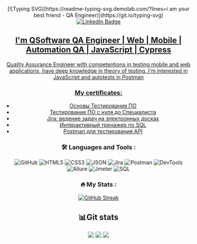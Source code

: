 
<div id="header" align="center">
  [![Typing SVG](https://readme-typing-svg.demolab.com/?lines=i am your best friend - QA Engineer)](https://git.io/typing-svg)
  <div id="badges">
  <a href="https://www.linkedin.com/in/evgeniy-lapytko/">
    <img src="https://img.shields.io/badge/LinkedIn-blue?style=for-the-badge&logo=linkedin&logoColor=white" alt="LinkedIn Badge"/>
</div>

<img src="https://komarev.com/ghpvc/?username=JackBlaaack&style=flat-square&color=blue" alt=""/>

## I'm QSoftware QA Engineer | Web | Mobile | Automation QA | JavaScript | Cypress 
    
Quality Assurance Engineer with competentions in testing mobile and
web applications, have deep knowledge in theory of testing. I'm
interested in JavaScript and autotests in Postman
  
### My certificates:
- [Основы Тестирования ПО](https://www.linkedin.com/in/evgeniy-lapytko/details/featured/1635492761654/single-media-viewer/?profileId=ACoAADirxJEBu7y5BCkQtllHKS0juPveF-IvGLM)
- [Тестирование ПО с нуля до Специалиста](https://stepik.org/cert/1984285)
- [Jira: ведение задач на электронных досках](https://stepik.org/cert/2030310)
- [Интерактивный тренажер по SQL](https://stepik.org/cert/2018670)
- [Postman для тестирования API](https://stepik.org/cert/1988654)

### :hammer_and_wrench: Languages and Tools :
![GitHub](https://img.shields.io/badge/-GitHub-090909?style=plastic&logo=GitHub&logoColor=47C5FB)
![HTML5](https://img.shields.io/badge/-HTML5-090909?style=plastic&logo=HTML5&logoColor=47C5FB)
![CSS3](https://img.shields.io/badge/-CSS3-090909?style=plastic&logo=CSS3&logoColor=47C5FB)
![JSON](https://img.shields.io/badge/-JSON-090909?style=plastic&logo=JSON&logoColor=47C5FB)
![Jira](https://img.shields.io/badge/-Jira-090909?style=plastic&logo=Jira&logoColor=47C5FB)
![Postman](https://img.shields.io/badge/-Postman-090909?style=plastic&logo=Postman&logoColor=47C5FB)
![DevTools](https://img.shields.io/badge/-DevTools-090909?style=plastic&logo=DevTools&logoColor=47C5FB)
![Allure](https://img.shields.io/badge/-Allure-090909?style=plastic&logo=AppacheAllure&logoColor=47C5FB)
![Jmeter](https://img.shields.io/badge/-Jmeter-090909?style=plastic&logo=Appache&logoColor=47C5FB)
![SQL](https://img.shields.io/badge/-SQL-090909?style=plastic&logo=SQL&logoColor=47C5FB)



### :fire: My Stats :

[![GitHub Streak](http://github-readme-streak-stats.herokuapp.com?user=JackBlaaack&theme=dark&border_radius=10&date_format=j%20M%5B%20Y%5D&mode=weekly)](https://git.io/streak-stats)


## :bar_chart:Git stats

![](http://github-profile-summary-cards.vercel.app/api/cards/stats?username=JackBlaaack&theme=tokyonight)
![](http://github-profile-summary-cards.vercel.app/api/cards/repos-per-language?username=JackBlaaack&theme=tokyonight)
![](https://github-profile-summary-cards.vercel.app/api/cards/profile-details?username=JackBlaaack&theme=tokyonight)
